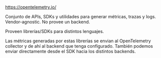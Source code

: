 https://opentelemetry.io/

Conjunto de APIs, SDKs y utilidades para generar métricas, trazas y logs.
Vendor-agnostic.
No provee un backend.

Proveen librerías/SDKs para distintos lenguajes.

Las métricas generadas por estas librerías se envian al OpenTelemetry collector y de ahí al backend que tenga configurado.
También podemos enviar directamente desde el SDK hacia los distintos backends.
